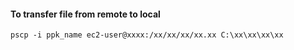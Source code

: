 #### To transfer file from remote to local  

    pscp -i ppk_name ec2-user@xxxx:/xx/xx/xx/xx.xx C:\xx\xx\xx\xx
